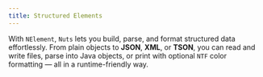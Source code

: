 ```yaml
---
title: Structured Elements
---
```


With <code>NElement</code>, <code>Nuts</code> lets you build, parse,
and format structured data effortlessly. From plain objects to
<strong>JSON</strong>, <strong>XML</strong>, or
<strong>TSON</strong>, you can read and write files, parse into Java
objects, or print with optional <code>NTF</code> color formatting —
all in a runtime-friendly way.


